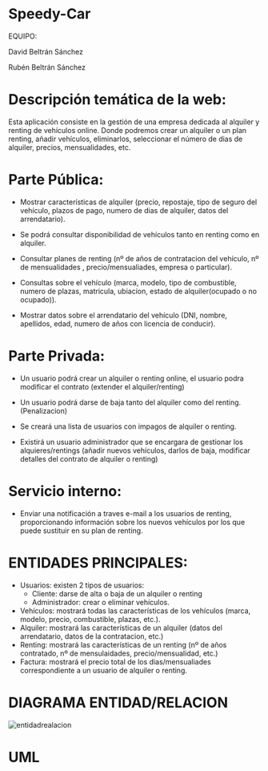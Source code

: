 # Speedy-Car
EQUIPO:

David Beltrán Sánchez 

Rubén Beltrán Sánchez

# Descripción temática de la web:
Esta aplicación consiste en la gestión de una empresa dedicada al alquiler y renting de vehículos online. 
Donde podremos crear un alquiler o un plan renting, añadir vehículos, eliminarlos, seleccionar el número de dias de alquiler, precios, mensualidades, etc.

# Parte Pública:

- Mostrar características de alquiler (precio, repostaje, tipo de seguro del vehículo, plazos de pago, numero de dias de alquiler, datos   del arrendatario).

- Se podrá consultar disponibilidad de vehículos tanto en renting como en alquiler.

- Consultar planes de renting  (nº de años de contratacion del vehículo, nº de mensualidades , precio/mensualiades, empresa               o particular).

- Consultas sobre el vehículo (marca, modelo, tipo de combustible, numero de plazas, matricula, ubiacion, estado de alquiler(ocupado o     no ocupado)).

- Mostrar datos sobre el arrendatario del vehículo (DNI, nombre, apellidos, edad, numero de años con licencia de conducir).

# Parte Privada:

- Un usuario podrá crear un alquiler o renting online, el usuario podra modificar el contrato (extender el alquiler/renting)

- Un usuario podrá darse de baja tanto del alquiler como del renting.(Penalizacion)

- Se creará una lista de usuarios con impagos de alquiler o renting.

- Existirá un usuario administrador que se encargara de gestionar los alquieres/rentings (añadir nuevos vehículos, darlos de baja,           modificar detalles del contrato de alquiler o renting)
# Servicio interno:
- Enviar una notificación a traves e-mail a los usuarios de renting, proporcionando información sobre los nuevos vehículos por los
  que puede sustituir en su plan de renting.

# ENTIDADES PRINCIPALES:

- Usuarios: existen 2 tipos de usuarios: 
    - Cliente: darse de alta o baja de un alquiler o renting
    - Administrador: crear o eliminar vehículos.
- Vehículos: mostrará todas las características de los vehículos (marca, modelo, precio, combustible, plazas, etc.).
- Alquiler: mostrará las características de un alquiler (datos del arrendatario, datos de la contratacion, etc.)
- Renting: mostrará las características de un renting  (nº de años contratado, nº de mensulaidades, precio/mensualidad, etc.)
- Factura: mostrará el precio total de los dias/mensualiades correspondiente a un usuario de alquiler o renting.

# DIAGRAMA ENTIDAD/RELACION
![entidadrealacion](https://user-images.githubusercontent.com/46919377/53160584-8ace0680-35c8-11e9-81bb-8cd792f9515e.jpg)

# UML
